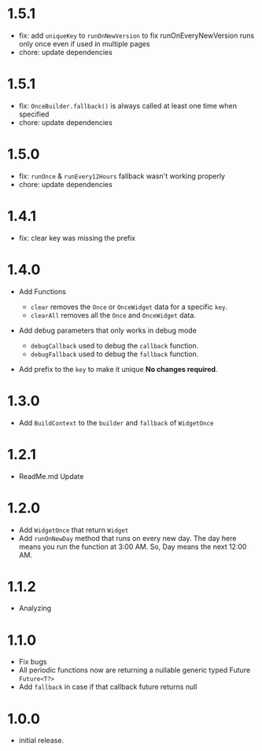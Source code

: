 # 1.5.1

- fix: add `uniqueKey` to `runOnNewVersion` to fix runOnEveryNewVersion runs only once even if used in multiple pages
- chore: update dependencies

# 1.5.1

- fix: `OnceBuilder.fallback()` is always called at least one time when specified
- chore: update dependencies

# 1.5.0

- fix: `runOnce` & `runEvery12Hours` fallback wasn't working properly
- chore: update dependencies

# 1.4.1

- fix: clear key was missing the prefix 

# 1.4.0

- Add Functions
  * `clear` removes the `Once` or `OnceWidget` data for a specific `key`.
  * `clearAll` removes all the `Once` and `OnceWidget` data.
   
- Add debug parameters that only works in debug mode
  * `debugCallback` used to debug the `callback` function.
  * `debugFallback` used to debug the `fallback` function.

- Add prefix to the `key` to make it unique **No changes required**.

# 1.3.0

- Add `BuildContext` to the `builder` and `fallback` of `WidgetOnce`
 
# 1.2.1

- ReadMe.md Update 

# 1.2.0

- Add `WidgetOnce` that return `Widget`
- Add `runOnNewDay` method that runs on every new day.
  The day here means you run the function at 3:00 AM. So, Day means
  the next 12:00 AM.

# 1.1.2

- Analyzing
# 1.1.0

- Fix bugs
- All periodic functions now are returning a nullable generic typed Future `Future<T?>`
- Add `fallback`  in case if that callback future returns null

# 1.0.0

- initial release.
